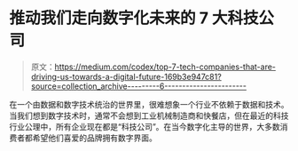 # 推动我们走向数字化未来的 7 大科技公司

> 原文：<https://medium.com/codex/top-7-tech-companies-that-are-driving-us-towards-a-digital-future-169b3e947c81?source=collection_archive---------6----------------------->

在一个由数据和数字技术统治的世界里，很难想象一个行业不依赖于数据和技术。当我们想到数字技术时，通常不会想到工业机械制造商和快餐店，但在最近的科技行业公理中，所有企业现在都是“科技公司”。在当今数字化主导的世界，大多数消费者都希望他们喜爱的品牌拥有数字界面。